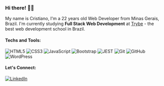### Hi there! 👋🏻
My name is Cristiano, I'm a 22 years old Web Developer from Minas Gerais, Brazil. I'm currently studying <b>Full Stack Web Development</b> at <a href="https://www.betrybe.com/">Trybe</a> - the best web development school in Brazil.

#### Techs and Tools:
![HTML5](https://img.shields.io/badge/-HTML-ff3600?logo=HTML5&logoColor=white) ![CSS3](https://img.shields.io/badge/-CSS-ff3600?logo=CSS3&logoColor=white) ![JavaScript](https://img.shields.io/badge/-Javascript-ff3600?logo=Javascript&logoColor=white) ![Bootstrap](https://img.shields.io/badge/-Bootstrap-ff3600?logo=bootstrap&logoColor=white) ![JEST](https://img.shields.io/badge/-JEST-ff3600?logo=jest&logoColor=white) ![Git](https://img.shields.io/badge/-Git-ff3600?logo=Git&logoColor=white) ![GitHub](https://img.shields.io/badge/-GitHub-ff3600?logo=GitHub&logoColor=white) ![WordPress](https://img.shields.io/badge/-WordPress-ff3600?logo=WordPress&logoColor=white)

#### Let's Connect:
[![LinkedIn](https://img.shields.io/badge/-LinkedIn-ff3600?logo=LinkedIn&logoColor=white)](https://www.linkedin.com/in/crischgs)
